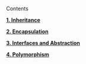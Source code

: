 Contents

[**1. Inheritance**](https://github.com/YordanPashev/CSharpOOP-June2022/tree/main/01.Inheritance)

[**2. Encapsulation**](https://github.com/YordanPashev/CSharpOOP-June2022/tree/main/02.Encapsulation)

[**3. Interfaces and Abstraction**](https://github.com/YordanPashev/CSharpOOP-June2022/tree/main/03.Interfaces%20and%20Abstraction)

[**4. Polymorphism**](https://github.com/YordanPashev/CSharpOOP-June2022/tree/main/04.Polymorphism)


